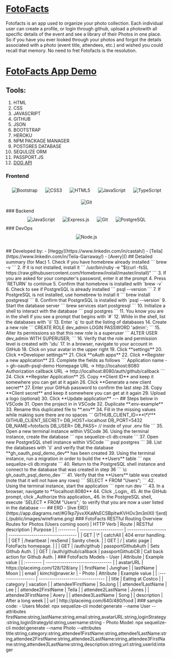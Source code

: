 # [FotoFacts](https://github.com/heggy231/FotoFacts)
Fotofacts is an app used to organize your photo collection. Each individual user can create a profile, or login through github, upload a photowith all specific details of the event and see a library of their Photos in one place.
So if you have you ever looked through your photos and forgot the details associated with a photo (event title, attendees, etc.) and wished you could recall that memory. No need to fret Fotofacts is the resolution.
<br>
# [FotoFacts App Demo](https://sleepy-wave-68635.herokuapp.com)
## Tools:
1. HTML
1. CSS
1. JAVASCRIPT
1. GITHUB
1. JSON
1. BOOTSTRAP
1. HEROKU
1. NPM PACKAGE MANAGER
1. POSTGRES DATABASE
1. SEQULIZE ORM
1. PASSPORT.JS
1. [DOG API](https://dog.ceo/dog-api/)
### Frontend
<div align="center">  
<img style="margin: 10px" src="https://profilinator.rishav.dev/skills-assets/bootstrap-plain.svg" alt="Bootstrap" height="50" />  
<img style="margin: 10px" src="https://profilinator.rishav.dev/skills-assets/css3-original-wordmark.svg" alt="CSS3" height="50" />  
<img style="margin: 10px" src="https://profilinator.rishav.dev/skills-assets/html5-original-wordmark.svg" alt="HTML5" height="50" />  
<img style="margin: 10px" src="https://profilinator.rishav.dev/skills-assets/javascript-original.svg" alt="JavaScript" height="50" />  
<img style="margin: 10px" src="https://profilinator.rishav.dev/skills-assets/typescript-original.svg" alt="TypeScript" height="50" />  
<img style="margin: 10px" src="https://profilinator.rishav.dev/skills-assets/git-scm-icon.svg" alt="Git" height="50" />  
</div>
</td><td valign="top" width="33%">
### Backend
<div align="center">  
<img style="margin: 10px" src="https://profilinator.rishav.dev/skills-assets/javascript-original.svg" alt="JavaScript" height="50" />  
<img style="margin: 10px" src="https://profilinator.rishav.dev/skills-assets/express-original-wordmark.svg" alt="Express.js" height="50" />  
<img style="margin: 10px" src="https://profilinator.rishav.dev/skills-assets/git-scm-icon.svg" alt="Git" height="50" />  
<img style="margin: 10px" src="https://profilinator.rishav.dev/skills-assets/postgresql-original-wordmark.svg" alt="PostgreSQL" height="50" />  
</div>
</td><td valign="top" width="33%">
### DevOps
<div align="center">  
<img style="margin: 10px" src="https://profilinator.rishav.dev/skills-assets/nodejs-original-wordmark.svg" alt="Node.js" height="50" />  
</div>
</td></tr></table>
<br/>
## Developed by:
- [Heggy](https://www.linkedin.com/in/castah/)
- [Teila](https://www.linkedin.com/in/Teila-Garraway/)
- [Avery]()
## Detailed summary (for Mac)
1. Check if you have homebrew already installed
```
brew -v
```
2. If it is not installed, install it
```
/usr/bin/ruby -e "$(curl -fsSL https://raw.githubusercontent.com/Homebrew/install/master/install)"
```
3. If you are asked for your computer's password, enter it at the prompt
4. Press `RETURN` to continue
5. Confirm that homebrew is installed with `brew -v`
6. Check to see if PostgreSQL is already installed
```
psql --version
```
7. If PostgreSQL is not installed, use homebrew to install it
```
brew install postgresql
```
8. Confirm that PostgreSQL is installed with `psql --version`
9. Start the database server
```
brew services start postgresql
```
10. Initialize a shell to interact with the database
```
psql postgres
```
11. You know you are in the shell if you see a prompt that begins with `#`
12. While in the shell, list the databases with `\l`
13. Enter `q` to quit the listing of databases
14. Create a new role
```
CREATE ROLE dev_admin LOGIN PASSWORD 'admin';
```
15. Alter its permissions so that this new role is a superuser
```
ALTER USER dev_admin WITH SUPERUSER;
```
16. Verify that the role and permission level is created with `\du`
17. In a browser, navigate to your account in GitHub
18. Click on your avatar in the upper right
19. Click **settings**
20. Click **Developer settings**
21. Click **oAuth apps**
22. Click **Register a new application**
23. Complete the fields as follows
```
Application name -> gh-oauth-psql-demo
Homepage URL -> http://locahost:8080
Authorization callback URL -> http://localhost:8080/auth/github/callback
```
24. Click **Register Application**
25. Copy **Client ID** and keep it somewhere you can get at it again
26. Click **Generate a new client secret**
27. Enter your GitHub password to confirm the last step
28. Copy **Client secret** and keep it somewhere you can get at it again
29. Upload a logo (optional)
30. Click **Update application**
---
## Steps below in VSCode
31. Open the project in in VSCode
32. Duplicate **.env-example**
33. Rename this duplicated file to **.env**
34. Fill in the missing values while making sure there are no spaces
```
GITHUB_CLIENT_ID=**\*\***
GITHUB_CLIENT_SECRET=
DB_HOST=localhost
DB_PORT=5432
DB_NAME=fotofacts
DB_USER=<fill in Windows only>
DB_PASS=<fill in Windows only>
// inside of your .env file
```
35. Open a new terminal instance within VSCode
36. Using the terminal instance, create the database
```
npx sequelize-cli db:create
```
37. Open new PostgreSQL shell instance within VSCode
```
psql postgres
```
38. List the databases with `\l` and verify that the database **gh_oauth_psql_demo_dev** has been created
39. Using the terminal instance, run a migration in order to build the **Users** table
```
npx sequelize-cli db:migrate
```
40. Return to the PostgreSQL shell instance and connect to the database that was created in step 36
```
\c gh_oauth_psql_demo_dev
```
41. Verify that the **Users** table was created (note that it will not have any rows)
```
SELECT * FROM "Users";
```
42. Using the terminal instance, start the application
```
npm run dev
```
43. In a browser, navigate to **localhost:8080**
44. Click _Login_
45. At the GitHub prompt, click _Authorize this application_
46. In the PostgreSQL shell, execute `SELECT * FROM "Users";` to verify that you are now a user listed in the database
---
## ERD
- [live ERD](https://app.diagrams.net/#G1kp7jivxXKaWsECSBpltwKVHOv3m3nlXI)
![erd](./public/images/wireframe.png)
### FotoFacts RESTful Routing Overview
Routes for Photos (Users coming soon)
| HTTP Verb | Route                 | RESTful description | Purpose                           |
| :-------- | --------------------- | ------------------- | --------------------------------- |
| GET       | \*                    | catchAll            | 404 error handling.               |
| GET       | /heartbeat            | resSend             | Sanity check.                     |
| GET       | /                     | static page         | FotoFacts homepage.               |  |
| GET       | /auth/github          | passportGithubAuth  | Sets Github Auth.                 |
| GET       | /auth/github/callback | passportGithubCB    | Call back action for Github Auth. |
### FotoFacts Models
- User
| Attribute | Example value                    |
| :-------- | -------------------------------- |
| avatarURL | https://placeimg.com/128/128/any |
| firstName | Junghae                          |
| lastName  | Moon                             |
| email     | kimchi@naver.kr                  |
- Photo
| Attribute          | Example value                    |
| :----------------- | -------------------------------- |
| title              | Eating at Costco                 |
| category           | vacation                         |
| attendee1FirstName | SoJong                           |
| attendee1LastName  | Lee                              |
| attendee2FirstName | Teila                            |
| attendee2LastName  | Jones                            |
| attendee3FirstName | Avery                            |
| attendee3LastName  | Song                             |
| description        | After a long week                |
| url                | http://placeimg.com/640/480/food |
### sample code:
- Users Model:
npx sequelize-cli model:generate --name User --attributes firstName:string,lastName:string,email:string,avatarURL:string,loginStrategy:string,loginStrategyId:string,username:string
- Photo Model:
npx sequelize-cli model:generate --name Photo --attributes title:string,category:string,attendee1FirstName:string,attendee1LastName:string,attendee2FirstName:string,attendee2LastName:string,attendee3FirstName:string,attendee3LastName:string,description:string,url:string,userId:integer
